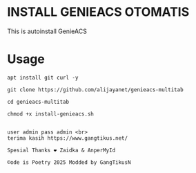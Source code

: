 # INSTALL GENIEACS OTOMATIS
This is autoinstall GenieACS 

# Usage
```
apt install git curl -y
```
```
git clone https://github.com/alijayanet/genieacs-multitab
```
```
cd genieacs-multitab
```
```
chmod +x install-genieacs.sh
```
```

user admin pass admin <br>
terima kasih https://www.gangtikus.net/ 

Spesial Thanks ❤️ Zaidka & AnperMyId

©ode is Poetry 2025 Modded by GangTikusN
